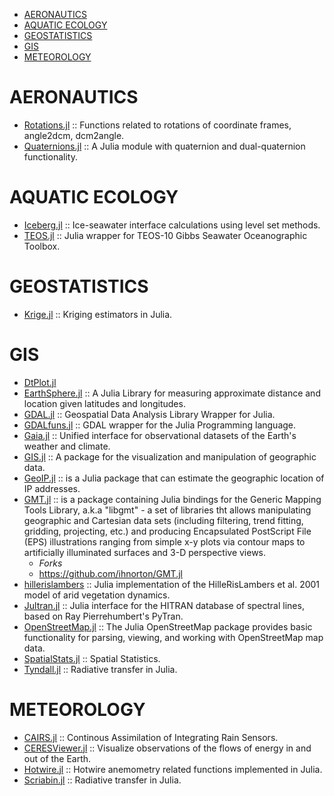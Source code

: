 - [AERONAUTICS](#aeronautics)
- [AQUATIC ECOLOGY](#aquatic-ecology)
- [GEOSTATISTICS](#geostatistics)
- [GIS](#gis)
- [METEOROLOGY](#meteorology)


# AERONAUTICS
- [Rotations.jl](https://github.com/ronisbr/Rotations.jl) :: Functions related to rotations of coordinate frames, angle2dcm, dcm2angle.
- [Quaternions.jl](https://github.com/forio/Quaternions.jl) :: A Julia module with quaternion and dual-quaternion functionality.


# AQUATIC ECOLOGY
- [Iceberg.jl](https://github.com/njwilson23/Iceberg.jl) :: Ice-seawater interface calculations using level set methods.
- [TEOS.jl](https://github.com/njwilson23/TEOS.jl) :: Julia wrapper for TEOS-10 Gibbs Seawater Oceanographic Toolbox.

# GEOSTATISTICS
- [Krige.jl](https://github.com/njwilson23/Krige.jl) :: Kriging estimators in Julia.

# GIS 
- [DtPlot.jl](https://github.com/dejakaymac/DtPlot.jl)
- [EarthSphere.jl](https://github.com/cuevasclemente/EarthSphere.jl) :: A Julia Library for measuring approximate distance and location given latitudes and longitudes.
- [GDAL.jl](https://github.com/wkearn/GDAL.jl) :: Geospatial Data Analysis Library Wrapper for Julia.
- [GDALfuns.jl](https://github.com/meggart/GDALfuns.jl) :: GDAL wrapper for the Julia Programming language.
- [Gaia.jl](https://github.com/jsbj/Gaia.jl) :: Unified interface for observational datasets of the Earth's weather and climate.
- [GIS.jl](https://github.com/wkearn/GIS.jl) :: A package for the visualization and manipulation of geographic data.
- [GeoIP.jl](https://github.com/johnmyleswhite/GeoIP.jl) :: is a Julia package that can estimate the geographic location of IP addresses.
- [GMT.jl](https://github.com/joa-quim/GMT.jl) :: is a package containing Julia bindings for the Generic Mapping Tools Library, a.k.a "libgmt" - a set of libraries tht allows manipulating geographic and Cartesian data sets (including filtering, trend fitting, gridding, projecting, etc.) and producing Encapsulated PostScript File (EPS) illustrations ranging from simple x-y plots via contour maps to artificially illuminated surfaces and 3-D perspective views. 
   * *Forks*
   - https://github.com/ihnorton/GMT.jl
- [hillerislambers](https://github.com/wkearn/hillerislambers) :: Julia implementation of the HilleRisLambers et al. 2001 model of arid vegetation dynamics.
- [Jultran.jl](https://github.com/jsbj/Jultran.jl) :: Julia interface for the HITRAN database of spectral lines, based on Ray Pierrehumbert's PyTran.
- [OpenStreetMap.jl](https://github.com/tedsteiner/OpenStreetMap.jl) :: The Julia OpenStreetMap package provides basic functionality for parsing, viewing, and working with OpenStreetMap map data.
- [SpatialStats.jl](https://github.com/dchudz/SpatialStats.jl) :: Spatial Statistics.
- [Tyndall.jl](https://github.com/jsbj/Tyndall.jl) :: Radiative transfer in Julia.

# METEOROLOGY
- [CAIRS.jl](https://github.com/scheidan/CAIRS.jl) :: Continous Assimilation of Integrating Rain Sensors.
- [CERESViewer.jl](https://github.com/jsbj/CERESViewer.jl) :: Visualize observations of the flows of energy in and out of the Earth.
- [Hotwire.jl](https://github.com/pjabardo/Hotwire.jl) :: Hotwire anemometry related functions implemented in Julia.
- [Scriabin.jl](https://github.com/jsbj/Scriabin.jl) :: Radiative transfer in Julia.

